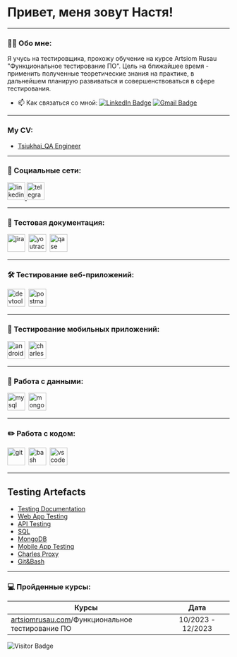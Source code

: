# Привет, меня зовут Настя!

---

### 👨‍💻 Обо мне:

Я учусь на тестировщика, прохожу обучение на курсе Artsiom Rusau "Функциональное тестирование ПО". Цель на ближайшее время - применить полученные теоретические знания на практике, в дальнейшем планирую развиваться и совершенствоваться в сфере тестирования. 

- 📫 Как связаться со мной: [![LinkedIn Badge](https://img.shields.io/badge/-@anastasiyatsiukhai-blue?style=flat&logo=LinkedIn&logoColor=white)](https://www.linkedin.com/in/anastasiya-tsiukhai/) [![Gmail Badge](https://img.shields.io/badge/-Gmail-red?style=flat&logo=Gmail&logoColor=white)](mailto:tyuhai.nastya@gmail.com)

---

### My CV:

<p> 
 <ul>
<li>  <a href="https://docs.google.com/document/d/11MC0vSTTznaLU9lep0zF4twxk0Afo5Ll/edit#heading=h.ltclktkwdxm0">Tsiukhai_QA Engineer</a>  </li>
</ul>
</p>

---

### 🤝 Социальные сети:

  <div id="badges">
    <a href="https://www.linkedin.com/in/anastasiya-tsiukhai/" target="_blank">
      <img src="https://cdn-icons-png.flaticon.com/512/2504/2504799.png" width="40" height="40" alt="linkedin" />
    </a>
      <a href="https://t.me/@nastya_tyuhai" target="_blank">
      <img src="https://cdn-icons-png.flaticon.com/512/2111/2111646.png" width="40" height="40" alt="telegram" />
    </a> 
  </div>

---

### 📁 Тестовая документация:

<div>
 <img src="https://cdn.jsdelivr.net/gh/devicons/devicon/icons/jira/jira-original.svg" title="jira" alt="jira" width="40" height="40"/>&nbsp
 <img src="https://upload.wikimedia.org/wikipedia/commons/thumb/8/8d/YouTrack_Icon.svg/1024px-YouTrack_Icon.svg.png?20200803082248" title="youtrack" alt="youtrack" width="40" height="40"/>&nbsp
 <img src="https://luna1.co/eb0187.png" title="qase" alt="qase" width="40" height="40"/>&nbsp
  </div>

---

### 🛠 Тестирование веб-приложений:

<div>
  <img src="https://d33wubrfki0l68.cloudfront.net/38b5c953a4667366685d55db55d057c86db1fc54/a0fdc/static/acae6b24d940347661ca901ea07f47c1/chrome-dev-logo-icon.png" title="devtools" alt="devtools" width="40" height="40"/>&nbsp
  <img src="https://seeklogo.com/images/P/postman-logo-0087CA0D15-seeklogo.com.png" title="postman" alt="postman" width="40" height="40"/>&nbsp
  </div>

---

### 📱 Тестирование мобильных приложений:

<div>
  <img src="https://cdn.jsdelivr.net/gh/devicons/devicon/icons/androidstudio/androidstudio-original.svg" title="android-studio" alt="android-studio" width="40" height="40"/>&nbsp
  <img src="https://cdn.icon-icons.com/icons2/3053/PNG/512/charles_proxy_macos_bigsur_icon_190302.png" title="charles-proxy" alt="charles-proxy" width="40" height="40"/>&nbsp
  </div>


---

### 💾 Работа с данными:

<div>
  <img src="https://cdn.jsdelivr.net/gh/devicons/devicon/icons/mysql/mysql-original.svg" title="mysql" alt="mysql" width="40" height="40"/>&nbsp
  <img src="https://cdn.jsdelivr.net/gh/devicons/devicon/icons/mongodb/mongodb-original.svg" title="mongodb" alt="mongodb" width="40" height="40"/>&nbsp
</div>

---

### ✏️ Работа с кодом:

<div>
  <img src="https://cdn.jsdelivr.net/gh/devicons/devicon/icons/git/git-original.svg" title="git" alt="git" width="40" height="40"/>&nbsp
  <img src="https://upload.wikimedia.org/wikipedia/commons/thumb/4/4b/Bash_Logo_Colored.svg/1024px-Bash_Logo_Colored.svg.png?20180723054350" title="bash" alt="bash" width="40" height="40"/>&nbsp
  <img src="https://cdn.jsdelivr.net/gh/devicons/devicon/icons/vscode/vscode-original.svg" title="vscode" alt="vscode" width="40" height="40"/>&nbsp
  
</div>

---

<h2>Testing Artefacts </h2>
<p> 
 <ul>
<li>  <a href="https://github.com/ntyuhai/Testing_documentation">Testing Documentation</a>  </li>
<li>  <a href="https://github.com/ntyuhai/Web_app_testing">Web App Testing</a>   </li>
<li> <a href="https://github.com/ntyuhai/Api_testing">API Testing</a>   </li>
<li>  <a href="https://github.com/ntyuhai/SQL">SQL</a>  </li>
<li>  <a href="https://github.com/ntyuhai/MongoDB">MongoDB</a>   </li>
<li> <a href="https://github.com/ntyuhai/Mobile_app_testing">Mobile App Testing</a>  </li>
<li> <a href="https://github.com/ntyuhai/Charles_proxy">Charles Proxy</a>  </li>
<li> <a href="https://github.com/ntyuhai/git_bash">Git&Bash</a> </li>
</ul>
</p>

---

### 💻 Пройденные курсы:

| Курсы                                                           | Дата              |
| ----------------------------------------------------------------| :---------------: |
| [artsiomrusau.com](https://artsiomrusau.com/)/Функциональное тестирование ПО                 | 10/2023 - 12/2023 |


![Visitor Badge](https://visitor-badge.laobi.icu/badge?page_id=ntyuhai)
